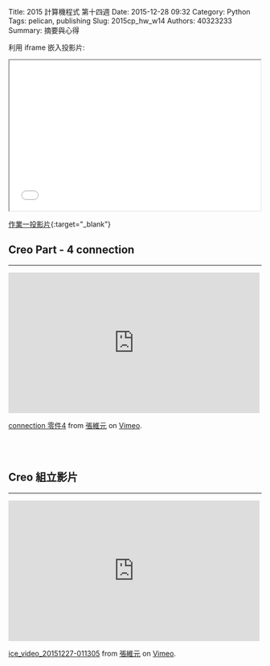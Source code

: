 Title: 2015 計算機程式 第十四週
Date: 2015-12-28 09:32
Category: Python
Tags: pelican, publishing
Slug: 2015cp_hw_w14
Authors: 40323233
Summary: 摘要與心得


利用 iframe 嵌入投影片:

<iframe src="simplest9.html" width="500" height="300"></iframe>

[作業一投影片](simplest9.html){:target="_blank"}
<h2>Creo Part - 4  connection</h2>
<hr>
<iframe src="https://player.vimeo.com/video/149543176" width="500" height="280" frameborder="0" webkitallowfullscreen mozallowfullscreen allowfullscreen></iframe> <p><a href="https://vimeo.com/149543176">connection 零件4</a> from <a href="https://vimeo.com/user45372770">張維元</a> on <a href="https://vimeo.com">Vimeo</a>.</p>
<br>
<br>
<h2>Creo 組立影片</h2>
<hr>
<iframe src="https://player.vimeo.com/video/150063471" width="500" height="280" frameborder="0" webkitallowfullscreen mozallowfullscreen allowfullscreen></iframe> <p><a href="https://vimeo.com/150063471">ice_video_20151227-011305</a> from <a href="https://vimeo.com/user45372770">張維元</a> on <a href="https://vimeo.com">Vimeo</a>.</p>